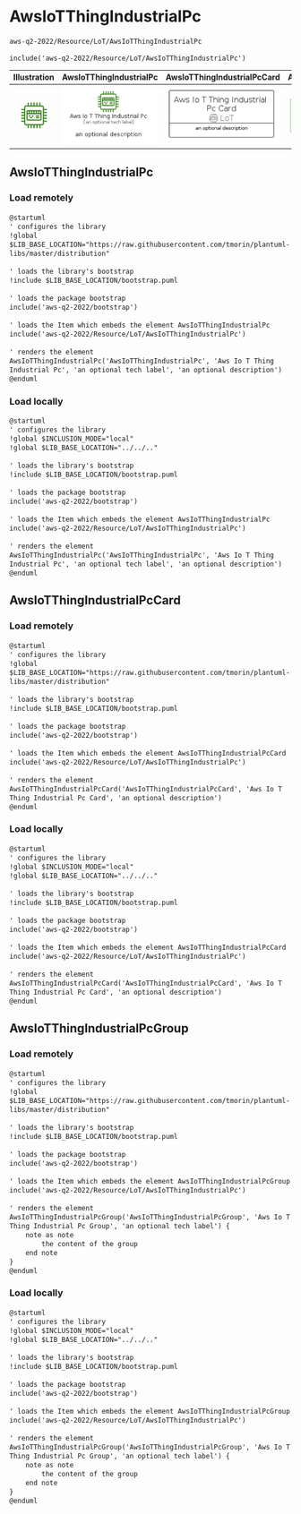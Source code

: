 # AwsIoTThingIndustrialPc


```text
aws-q2-2022/Resource/LoT/AwsIoTThingIndustrialPc
```

```text
include('aws-q2-2022/Resource/LoT/AwsIoTThingIndustrialPc')
```



| Illustration | AwsIoTThingIndustrialPc | AwsIoTThingIndustrialPcCard | AwsIoTThingIndustrialPcGroup |
| :---: | :---: | :---: | :---: |
| ![illustration for Illustration](../../../aws-q2-2022/Resource/LoT/AwsIoTThingIndustrialPc.png) | ![illustration for AwsIoTThingIndustrialPc](../../../aws-q2-2022/Resource/LoT/AwsIoTThingIndustrialPc.Local.png) | ![illustration for AwsIoTThingIndustrialPcCard](../../../aws-q2-2022/Resource/LoT/AwsIoTThingIndustrialPcCard.Local.png) | ![illustration for AwsIoTThingIndustrialPcGroup](../../../aws-q2-2022/Resource/LoT/AwsIoTThingIndustrialPcGroup.Local.png) |




## AwsIoTThingIndustrialPc

### Load remotely
```plantuml
@startuml
' configures the library
!global $LIB_BASE_LOCATION="https://raw.githubusercontent.com/tmorin/plantuml-libs/master/distribution"

' loads the library's bootstrap
!include $LIB_BASE_LOCATION/bootstrap.puml

' loads the package bootstrap
include('aws-q2-2022/bootstrap')

' loads the Item which embeds the element AwsIoTThingIndustrialPc
include('aws-q2-2022/Resource/LoT/AwsIoTThingIndustrialPc')

' renders the element
AwsIoTThingIndustrialPc('AwsIoTThingIndustrialPc', 'Aws Io T Thing Industrial Pc', 'an optional tech label', 'an optional description')
@enduml
```

### Load locally
```plantuml
@startuml
' configures the library
!global $INCLUSION_MODE="local"
!global $LIB_BASE_LOCATION="../../.."

' loads the library's bootstrap
!include $LIB_BASE_LOCATION/bootstrap.puml

' loads the package bootstrap
include('aws-q2-2022/bootstrap')

' loads the Item which embeds the element AwsIoTThingIndustrialPc
include('aws-q2-2022/Resource/LoT/AwsIoTThingIndustrialPc')

' renders the element
AwsIoTThingIndustrialPc('AwsIoTThingIndustrialPc', 'Aws Io T Thing Industrial Pc', 'an optional tech label', 'an optional description')
@enduml
```

## AwsIoTThingIndustrialPcCard

### Load remotely
```plantuml
@startuml
' configures the library
!global $LIB_BASE_LOCATION="https://raw.githubusercontent.com/tmorin/plantuml-libs/master/distribution"

' loads the library's bootstrap
!include $LIB_BASE_LOCATION/bootstrap.puml

' loads the package bootstrap
include('aws-q2-2022/bootstrap')

' loads the Item which embeds the element AwsIoTThingIndustrialPcCard
include('aws-q2-2022/Resource/LoT/AwsIoTThingIndustrialPc')

' renders the element
AwsIoTThingIndustrialPcCard('AwsIoTThingIndustrialPcCard', 'Aws Io T Thing Industrial Pc Card', 'an optional description')
@enduml
```

### Load locally
```plantuml
@startuml
' configures the library
!global $INCLUSION_MODE="local"
!global $LIB_BASE_LOCATION="../../.."

' loads the library's bootstrap
!include $LIB_BASE_LOCATION/bootstrap.puml

' loads the package bootstrap
include('aws-q2-2022/bootstrap')

' loads the Item which embeds the element AwsIoTThingIndustrialPcCard
include('aws-q2-2022/Resource/LoT/AwsIoTThingIndustrialPc')

' renders the element
AwsIoTThingIndustrialPcCard('AwsIoTThingIndustrialPcCard', 'Aws Io T Thing Industrial Pc Card', 'an optional description')
@enduml
```

## AwsIoTThingIndustrialPcGroup

### Load remotely
```plantuml
@startuml
' configures the library
!global $LIB_BASE_LOCATION="https://raw.githubusercontent.com/tmorin/plantuml-libs/master/distribution"

' loads the library's bootstrap
!include $LIB_BASE_LOCATION/bootstrap.puml

' loads the package bootstrap
include('aws-q2-2022/bootstrap')

' loads the Item which embeds the element AwsIoTThingIndustrialPcGroup
include('aws-q2-2022/Resource/LoT/AwsIoTThingIndustrialPc')

' renders the element
AwsIoTThingIndustrialPcGroup('AwsIoTThingIndustrialPcGroup', 'Aws Io T Thing Industrial Pc Group', 'an optional tech label') {
    note as note
        the content of the group
    end note
}
@enduml
```

### Load locally
```plantuml
@startuml
' configures the library
!global $INCLUSION_MODE="local"
!global $LIB_BASE_LOCATION="../../.."

' loads the library's bootstrap
!include $LIB_BASE_LOCATION/bootstrap.puml

' loads the package bootstrap
include('aws-q2-2022/bootstrap')

' loads the Item which embeds the element AwsIoTThingIndustrialPcGroup
include('aws-q2-2022/Resource/LoT/AwsIoTThingIndustrialPc')

' renders the element
AwsIoTThingIndustrialPcGroup('AwsIoTThingIndustrialPcGroup', 'Aws Io T Thing Industrial Pc Group', 'an optional tech label') {
    note as note
        the content of the group
    end note
}
@enduml
```

